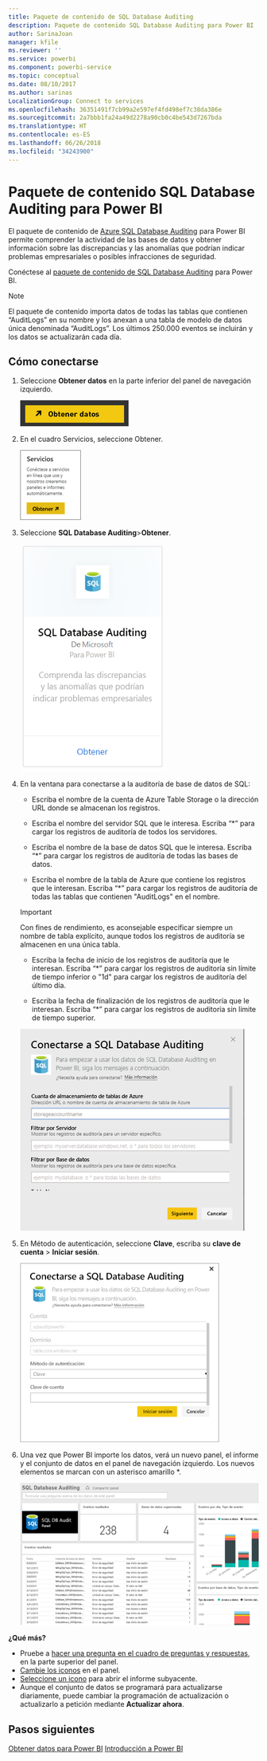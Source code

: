 ```yaml
---
title: Paquete de contenido de SQL Database Auditing
description: Paquete de contenido SQL Database Auditing para Power BI
author: SarinaJoan
manager: kfile
ms.reviewer: ''
ms.service: powerbi
ms.component: powerbi-service
ms.topic: conceptual
ms.date: 08/10/2017
ms.author: sarinas
LocalizationGroup: Connect to services
ms.openlocfilehash: 36351491f7cb99a2e597ef4fd498ef7c38da386e
ms.sourcegitcommit: 2a7bbb1fa24a49d2278a90cb0c4be543d7267bda
ms.translationtype: HT
ms.contentlocale: es-ES
ms.lasthandoff: 06/26/2018
ms.locfileid: "34243900"
---
```

# <a name="sql-database-auditing-content-pack-for-power-bi"></a>Paquete de contenido SQL Database Auditing para Power BI
El paquete de contenido de [Azure SQL Database Auditing](http://azure.microsoft.com/documentation/articles/sql-database-auditing-get-started/) para Power BI permite comprender la actividad de las bases de datos y obtener información sobre las discrepancias y las anomalías que podrían indicar problemas empresariales o posibles infracciones de seguridad. 

Conéctese al [paquete de contenido de SQL Database Auditing](https://app.powerbi.com/getdata/services/sql-db-auditing) para Power BI.

>[!NOTE]
>El paquete de contenido importa datos de todas las tablas que contienen “AuditLogs” en su nombre y los anexan a una tabla de modelo de datos única denominada “AuditLogs”. Los últimos 250.000 eventos se incluirán y los datos se actualizarán cada día.

## <a name="how-to-connect"></a>Cómo conectarse
1. Seleccione **Obtener datos** en la parte inferior del panel de navegación izquierdo.
   
   ![](media/service-connect-to-azure-sql-database-auditing/pbi_getdata.png) 
2. En el cuadro Servicios, seleccione Obtener.
   
   ![](media/service-connect-to-azure-sql-database-auditing/pbi_getservices.png) 
3. Seleccione **SQL Database Auditing**\>**Obtener**.
   
   ![](media/service-connect-to-azure-sql-database-auditing/sqldbaudit.png)
4. En la ventana para conectarse a la auditoría de base de datos de SQL:
   
   - Escriba el nombre de la cuenta de Azure Table Storage o la dirección URL donde se almacenan los registros.
   
   - Escriba el nombre del servidor SQL que le interesa. Escriba “\*” para cargar los registros de auditoría de todos los servidores.
   
   - Escriba el nombre de la base de datos SQL que le interesa. Escriba “\*” para cargar los registros de auditoría de todas las bases de datos.
   
   - Escriba el nombre de la tabla de Azure que contiene los registros que le interesan. Escriba “\*” para cargar los registros de auditoría de todas las tablas que contienen "AuditLogs" en el nombre.
   
   >[!IMPORTANT]
   >Con fines de rendimiento, es aconsejable especificar siempre un nombre de tabla explícito, aunque todos los registros de auditoría se almacenen en una única tabla.
   
   - Escriba la fecha de inicio de los registros de auditoría que le interesan. Escriba “\*” para cargar los registros de auditoría sin límite de tiempo inferior o "1d" para cargar los registros de auditoría del último día.
   
   - Escriba la fecha de finalización de los registros de auditoría que le interesan. Escriba “\*” para cargar los registros de auditoría sin límite de tiempo superior.
   
   ![](media/service-connect-to-azure-sql-database-auditing/dbauditing_param.png)
5. En Método de autenticación, seleccione **Clave**, escriba su **clave de cuenta** \> **Iniciar sesión**.
   
   ![](media/service-connect-to-azure-sql-database-auditing/pbi_sqlauditing3.png)
6. Una vez que Power BI importe los datos, verá un nuevo panel, el informe y el conjunto de datos en el panel de navegación izquierdo. Los nuevos elementos se marcan con un asterisco amarillo \*.
   
   ![](media/service-connect-to-azure-sql-database-auditing/pbi_sqldbauditingnewdash.png)

**¿Qué más?**

* Pruebe a [hacer una pregunta en el cuadro de preguntas y respuestas](power-bi-q-and-a.md), en la parte superior del panel.
* [Cambie los iconos](service-dashboard-edit-tile.md) en el panel.
* [Seleccione un icono](service-dashboard-tiles.md) para abrir el informe subyacente.
* Aunque el conjunto de datos se programará para actualizarse diariamente, puede cambiar la programación de actualización o actualizarlo a petición mediante **Actualizar ahora**.

## <a name="next-steps"></a>Pasos siguientes
[Obtener datos para Power BI](service-get-data.md)
[Introducción a Power BI](service-get-started.md)
